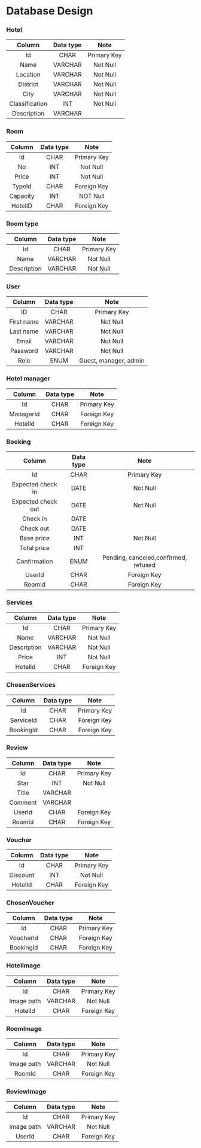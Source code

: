 # Database Design

### Hotel

|     Column     | Data type |    Note     |
|:--------------:|:---------:|:-----------:|
|       Id       |   CHAR    | Primary Key |
|      Name      |  VARCHAR  |  Not Null   |
|    Location    |  VARCHAR  |  Not Null   |
|    District    |  VARCHAR  |  Not Null   |
|      City      |  VARCHAR  |  Not Null   |
| Classification |    INT    |  Not Null   |
|  Description   |  VARCHAR  |             |

### Room

|  Column  | Data type |    Note     |
|:--------:|:---------:|:-----------:|
|    Id    |   CHAR    | Primary Key |
|    No    |    INT    |  Not Null   |
|  Price   |    INT    |  Not Null   |
|  TypeId  |   CHAR    | Foreign Key |
| Capacity |    INT    |  NOT Null   |
| HotelID  |   CHAR    | Foreign Key |

### Room type

|   Column    | Data type |    Note     |
|:-----------:|:---------:|:-----------:|
|     Id      |   CHAR    | Primary Key |
|    Name     |  VARCHAR  |  Not Null   |
| Description |  VARCHAR  |  Not Null   |

### User

|   Column   | Data type |         Note          |
|:----------:|:---------:|:---------------------:|
|     ID     |   CHAR    |      Primary Key      |
| First name |  VARCHAR  |       Not Null        |
| Last name  |  VARCHAR  |       Not Null        |
|   Email    |  VARCHAR  |       Not Null        |
|  Password  |  VARCHAR  |       Not Null        |
|    Role    |   ENUM    | Guest, manager, admin |

### Hotel manager

|  Column   | Data type |    Note     |
|:---------:|:---------:|:-----------:|
|    Id     |   CHAR    | Primary Key |
| ManagerId |   CHAR    | Foreign Key |
|  HotelId  |   CHAR    | Foreign Key |

### Booking

|       Column       | Data type |                 Note                 |
|:------------------:|:---------:|:------------------------------------:|
|         Id         |   CHAR    |             Primary Key              |
| Expected check in  |   DATE    |               Not Null               |
| Expected check out |   DATE    |               Not Null               |
|      Check in      |   DATE    |                                      |         
|     Check out      |   DATE    |                                      |
|     Base price     |    INT    |               Not Null               |
|    Total price     |    INT    |                                      |
|    Confirmation    |   ENUM    | Pending, canceled,confirmed, refused |
|       UserId       |   CHAR    |             Foreign Key              |
|       RoomId       |   CHAR    |             Foreign Key              |

### Services

|   Column    | Data type |    Note     |
|:-----------:|:---------:|:-----------:|
|     Id      |   CHAR    | Primary Key |
|    Name     |  VARCHAR  |  Not Null   |
| Description |  VARCHAR  |  Not Null   |
|    Price    |    INT    |  Not Null   |
|   HotelId   |   CHAR    | Foreign Key |

### ChosenServices

|  Column   | Data type |    Note     |
|:---------:|:---------:|:-----------:|
|    Id     |   CHAR    | Primary Key |
| ServiceId |   CHAR    | Foreign Key |
| BookingId |   CHAR    | Foreign Key |

### Review

| Column  | Data type |    Note     |
|:-------:|:---------:|:-----------:|
|   Id    |   CHAR    | Primary Key |
|  Star   |    INT    |  Not Null   |
|  Title  |  VARCHAR  |             |
| Comment |  VARCHAR  |             |
| UserId  |   CHAR    | Foreign Key |
| RoomId  |   CHAR    | Foreign Key |

### Voucher

|  Column  | Data type |    Note     |
|:--------:|:---------:|:-----------:|
|    Id    |   CHAR    | Primary Key |
| Discount |    INT    |  Not Null   |
| HotelId  |   CHAR    | Foreign Key |

### ChosenVoucher

|  Column   | Data type |    Note     |
|:---------:|:---------:|:-----------:|
|    Id     |   CHAR    | Primary Key |
| VoucherId |   CHAR    | Foreign Key |
| BookingId |   CHAR    | Foreign Key |

### HotelImage

|   Column   | Data type |    Note     |
|:----------:|:---------:|:-----------:|
|     Id     |   CHAR    | Primary Key |
| Image path |  VARCHAR  |  Not Null   |
|  HotelId   |   CHAR    | Foreign Key |

### RoomImage

|   Column   | Data type |    Note     |
|:----------:|:---------:|:-----------:|
|     Id     |   CHAR    | Primary Key |
| Image path |  VARCHAR  |  Not Null   |
|   RoomId   |   CHAR    | Foreign Key |

### ReviewImage

|   Column   | Data type |    Note     |
|:----------:|:---------:|:-----------:|
|     Id     |   CHAR    | Primary Key |
| Image path |  VARCHAR  |  Not Null   |
|   UserId   |   CHAR    | Foreign Key |
